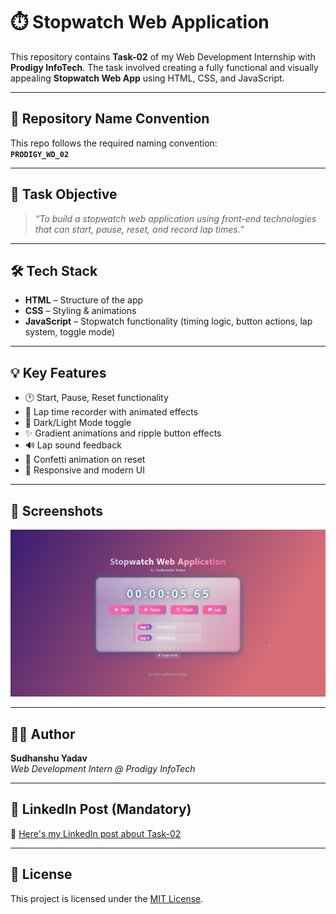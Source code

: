 # ⏱️ Stopwatch Web Application

This repository contains **Task-02** of my Web Development Internship with **Prodigy InfoTech**. The task involved creating a fully functional and visually appealing **Stopwatch Web App** using HTML, CSS, and JavaScript.

---

## 📁 Repository Name Convention

This repo follows the required naming convention:  
**`PRODIGY_WD_02`**

---

## 📌 Task Objective

> _“To build a stopwatch web application using front-end technologies that can start, pause, reset, and record lap times.”_

---

## 🛠️ Tech Stack

- **HTML** – Structure of the app  
- **CSS** – Styling & animations  
- **JavaScript** – Stopwatch functionality (timing logic, button actions, lap system, toggle mode)

---

## 💡 Key Features

- 🕐 Start, Pause, Reset functionality  
- 🏁 Lap time recorder with animated effects  
- 🌙 Dark/Light Mode toggle  
- ✨ Gradient animations and ripple button effects  
- 🔊 Lap sound feedback  
- 🎉 Confetti animation on reset  
- 📱 Responsive and modern UI  

---

## 📸 Screenshots

![Stopwatch UI](msedge_rgwFpilNdK.png) <!-- Replace with your actual screenshot path -->

---

## 👨‍💻 Author

**Sudhanshu Yadav**  
_Web Development Intern @ Prodigy InfoTech_

---

## 🔗 LinkedIn Post (Mandatory)

📌 [Here's my LinkedIn post about Task-02](https://www.linkedin.com/posts/heysudhu_prodigyinfotech-webdevelopment-javascript-activity-7349090885625663489-LuKi?utm_source=share&utm_medium=member_desktop&rcm=ACoAAEirZdMBJUebQ6tFmKWmnr6M8xhsbLlCxp0)

---

## 📝 License

This project is licensed under the [MIT License](LICENSE).


